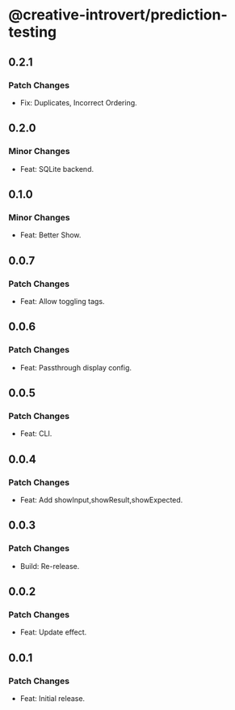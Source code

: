 # @creative-introvert/prediction-testing

## 0.2.1

### Patch Changes

- Fix: Duplicates, Incorrect Ordering.

## 0.2.0

### Minor Changes

- Feat: SQLite backend.

## 0.1.0

### Minor Changes

- Feat: Better Show.

## 0.0.7

### Patch Changes

- Feat: Allow toggling tags.

## 0.0.6

### Patch Changes

- Feat: Passthrough display config.

## 0.0.5

### Patch Changes

- Feat: CLI.

## 0.0.4

### Patch Changes

- Feat: Add showInput,showResult,showExpected.

## 0.0.3

### Patch Changes

- Build: Re-release.

## 0.0.2

### Patch Changes

- Feat: Update effect.

## 0.0.1

### Patch Changes

- Feat: Initial release.

